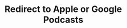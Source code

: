 ---
title: Redirect to Apple or Google Podcasts
redirect_from:
- /078r/
- /zadnja/
redirect_to: https://pod.fo/e/20a055
---